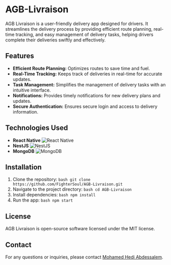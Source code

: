 # AGB-Livraison

AGB Livraison is a user-friendly delivery app designed for drivers. It streamlines the delivery process by providing efficient route planning, real-time tracking, and easy management of delivery tasks, helping drivers complete their deliveries swiftly and effectively.

## Features

- **Efficient Route Planning:** Optimizes routes to save time and fuel.
- **Real-Time Tracking:** Keeps track of deliveries in real-time for accurate updates.
- **Task Management:** Simplifies the management of delivery tasks with an intuitive interface.
- **Notifications:** Provides timely notifications for new delivery plans and updates.
- **Secure Authentication:** Ensures secure login and access to delivery information.

## Technologies Used

- **React Native** ![React Native](https://img.shields.io/badge/-React%20Native-61DAFB?style=flat&logo=react&logoColor=black)
- **NestJS** ![NestJS](https://img.shields.io/badge/-NestJS-E0234E?style=flat&logo=nestjs&logoColor=white)
- **MongoDB** ![MongoDB](https://img.shields.io/badge/-MongoDB-47A248?style=flat&logo=mongodb&logoColor=white)

## Installation

1. Clone the repository: ```bash git clone https://github.com/FighterSoul/AGB-Livraison.git ```
2. Navigate to the project directory: ```bash cd AGB-Livraison ```
3. Install dependencies: ```bash npm install ```
4. Run the app: ```bash npm start ```

## License

AGB Livraison is open-source software licensed under the MIT license.

## Contact

For any questions or inquiries, please contact [Mohamed Hedi Abdessalem](https://portfolio-2675d.web.app/).
